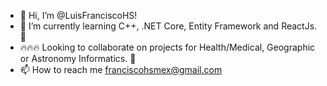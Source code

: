 - 👋 Hi, I’m @LuisFranciscoHS!
- 🌱 I’m currently learning C++, .NET Core, Entity Framework and ReactJs. :muscle:
- :fire::fire::fire: Looking to collaborate on projects for Health/Medical, Geographic or Astronomy Informatics. :revolving_hearts:
- 📫 How to reach me franciscohsmex@gmail.com
